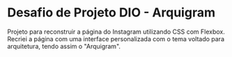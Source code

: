 # Desafio de Projeto DIO - Arquigram 

Projeto para reconstruir a página do Instagram utilizando CSS com Flexbox. Recriei a página com uma interface personalizada com o tema voltado para arquitetura, tendo assim o "Arquigram".
